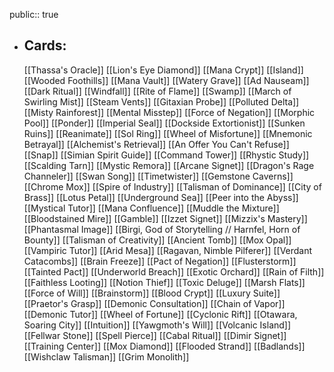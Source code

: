 public:: true
- ## Cards:
	[[Thassa's Oracle]]
	[[Lion's Eye Diamond]]
	[[Mana Crypt]]
	[[Island]]
	[[Wooded Foothills]]
	[[Mana Vault]]
	[[Watery Grave]]
	[[Ad Nauseam]]
	[[Dark Ritual]]
	[[Windfall]]
	[[Rite of Flame]]
	[[Swamp]]
	[[March of Swirling Mist]]
	[[Steam Vents]]
	[[Gitaxian Probe]]
	[[Polluted Delta]]
	[[Misty Rainforest]]
	[[Mental Misstep]]
	[[Force of Negation]]
	[[Morphic Pool]]
	[[Ponder]]
	[[Imperial Seal]]
	[[Dockside Extortionist]]
	[[Sunken Ruins]]
	[[Reanimate]]
	[[Sol Ring]]
	[[Wheel of Misfortune]]
	[[Mnemonic Betrayal]]
	[[Alchemist's Retrieval]]
	[[An Offer You Can't Refuse]]
	[[Snap]]
	[[Simian Spirit Guide]]
	[[Command Tower]]
	[[Rhystic Study]]
	[[Scalding Tarn]]
	[[Mystic Remora]]
	[[Arcane Signet]]
	[[Dragon's Rage Channeler]]
	[[Swan Song]]
	[[Timetwister]]
	[[Gemstone Caverns]]
	[[Chrome Mox]]
	[[Spire of Industry]]
	[[Talisman of Dominance]]
	[[City of Brass]]
	[[Lotus Petal]]
	[[Underground Sea]]
	[[Peer into the Abyss]]
	[[Mystical Tutor]]
	[[Mana Confluence]]
	[[Muddle the Mixture]]
	[[Bloodstained Mire]]
	[[Gamble]]
	[[Izzet Signet]]
	[[Mizzix's Mastery]]
	[[Phantasmal Image]]
	[[Birgi, God of Storytelling // Harnfel, Horn of Bounty]]
	[[Talisman of Creativity]]
	[[Ancient Tomb]]
	[[Mox Opal]]
	[[Vampiric Tutor]]
	[[Arid Mesa]]
	[[Ragavan, Nimble Pilferer]]
	[[Verdant Catacombs]]
	[[Brain Freeze]]
	[[Pact of Negation]]
	[[Flusterstorm]]
	[[Tainted Pact]]
	[[Underworld Breach]]
	[[Exotic Orchard]]
	[[Rain of Filth]]
	[[Faithless Looting]]
	[[Notion Thief]]
	[[Toxic Deluge]]
	[[Marsh Flats]]
	[[Force of Will]]
	[[Brainstorm]]
	[[Blood Crypt]]
	[[Luxury Suite]]
	[[Praetor's Grasp]]
	[[Demonic Consultation]]
	[[Chain of Vapor]]
	[[Demonic Tutor]]
	[[Wheel of Fortune]]
	[[Cyclonic Rift]]
	[[Otawara, Soaring City]]
	[[Intuition]]
	[[Yawgmoth's Will]]
	[[Volcanic Island]]
	[[Fellwar Stone]]
	[[Spell Pierce]]
	[[Cabal Ritual]]
	[[Dimir Signet]]
	[[Training Center]]
	[[Mox Diamond]]
	[[Flooded Strand]]
	[[Badlands]]
	[[Wishclaw Talisman]]
	[[Grim Monolith]]
